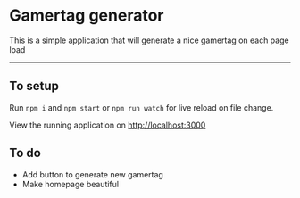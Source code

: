 # Gamertag generator

This is a simple application that will generate a nice gamertag on each page load

---

## To setup

Run `npm i` and `npm start` or `npm run watch` for live reload on file change.

View the running application on [http://localhost:3000](http://localhost:3000)

## To do

- Add button to generate new gamertag
- Make homepage beautiful
